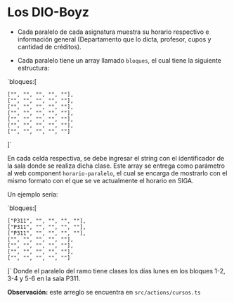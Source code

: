 # Los DIO-Boyz

* Cada paralelo de cada asignatura muestra su horario respectivo e información general (Departamento que lo dicta, profesor, cupos y cantidad de créditos).

* Cada paralelo tiene un array llamado `bloques`, el cual tiene la siguiente estructura:

`bloques:[

    ["", "", "", "", ""],
    ["", "", "", "", ""],
    ["", "", "", "", ""],
    ["", "", "", "", ""],
    ["", "", "", "", ""],
    ["", "", "", "", ""],
    ["", "", "", "", ""]
]`

En cada celda respectiva, se debe ingresar el string con el identificador de la sala donde se realiza dicha clase. Este array se entrega como parámetro al web component `horario-paralelo`, el cual se encarga de mostrarlo con el mismo formato con el que se ve actualmente el horario en SIGA.

Un ejemplo sería:

`bloques:[

    ["P311", "", "", "", ""],
    ["P311", "", "", "", ""],
    ["P311", "", "", "", ""],
    ["", "", "", "", ""],
    ["", "", "", "", ""],
    ["", "", "", "", ""],
    ["", "", "", "", ""]
]`
Donde el paralelo del ramo tiene clases los días lunes en los bloques 1-2, 3-4 y 5-6 en la sala P311.

**Observación:** este arreglo se encuentra en `src/actions/cursos.ts`
